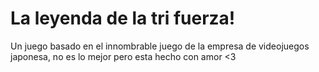 # La leyenda de la tri fuerza!
Un juego basado en el innombrable juego de la empresa de videojuegos japonesa, no es lo mejor pero esta hecho con amor <3

